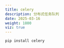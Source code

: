 ```yaml
---
title: celery
description: 分布式任务队列
date: 2025-03-16
weight: 1800
viz: true
---
```


<style>
th, td {
  border: 1px solid rgb(190, 190, 190);
}
</style>





```bash
pip install celery

```





























##




























